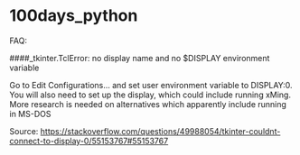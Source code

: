 # 100days_python

FAQ:

####_tkinter.TclError: no display name and no $DISPLAY environment variable

Go to Edit Configurations... and set user environment variable to DISPLAY:0. You will also need to set up the display, which could include running xMing. More research is needed on alternatives which apparently include running in MS-DOS

Source: https://stackoverflow.com/questions/49988054/tkinter-couldnt-connect-to-display-0/55153767#55153767